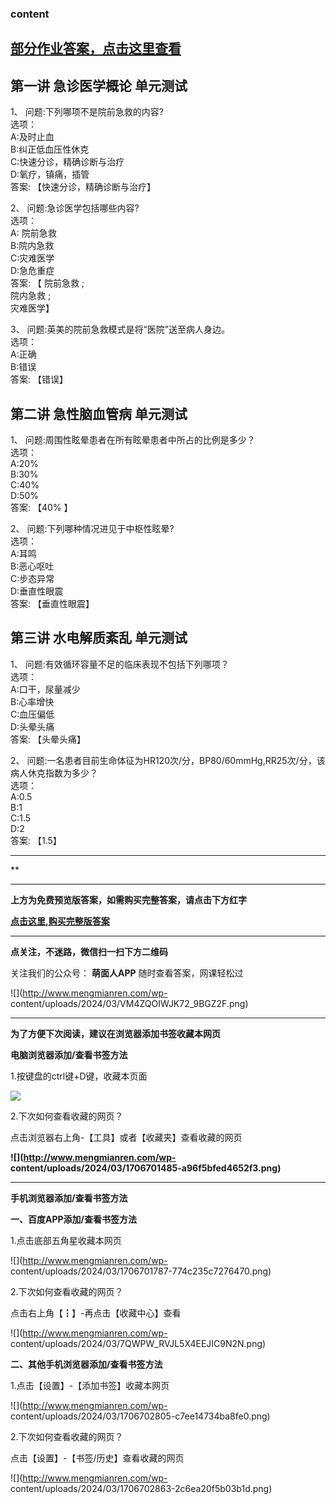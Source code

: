 ### content

## [部分作业答案，点击这里查看](http://mooc.mengmianren.com/mooc/337833.html)

## 第一讲 急诊医学概论 单元测试

1、 问题:下列哪项不是院前急救的内容?  
选项：  
A:及时止血  
B:纠正低血压性休克  
C:快速分诊，精确诊断与治疗  
D:氧疗，镇痛，插管  
答案: 【快速分诊，精确诊断与治疗】

2、 问题:急诊医学包括哪些内容?  
选项：  
A: 院前急救  
B:院内急救  
C:灾难医学  
D:急危重症  
答案: 【 院前急救    ;  
院内急救 ;  
灾难医学】

3、 问题:英美的院前急救模式是将“医院”送至病人身边。  
选项：  
A:正确  
B:错误  
答案: 【错误】

## 第二讲 急性脑血管病 单元测试

1、 问题:周围性眩晕患者在所有眩晕患者中所占的比例是多少？  
选项：  
A:20%  
B:30%  
C:40%  
D:50%  
答案: 【40%  】

2、 问题:下列哪种情况进见于中枢性眩晕?  
选项：  
A:耳鸣  
B:恶心呕吐  
C:步态异常  
D:垂直性眼震  
答案: 【垂直性眼震】

##



## 第三讲 水电解质紊乱 单元测试

1、 问题:有效循环容量不足的临床表现不包括下列哪项？  
选项：  
A:口干，尿量减少  
B:心率增快  
C:血压偏低  
D:头晕头痛  
答案: 【头晕头痛】

2、 问题:一名患者目前生命体征为HR120次/分，BP80/60mmHg,RR25次/分，该病人休克指数为多少？  
选项：  
A:0.5  
B:1  
C:1.5  
D:2  
答案: 【1.5】



* * *

**

* * *

**上方为免费预览版答案，如需购买完整答案，请点击下方红字**

[**点击这里,购买完整版答案**](http://mooc.mengmianren.com/mooc2/108429.html)

* * *

**点关注，不迷路，微信扫一扫下方二维码**

关注我们的公众号： **萌面人APP** 随时查看答案，网课轻松过

![](http://www.mengmianren.com/wp-
content/uploads/2024/03/VM4ZQOIWJK72_9BGZ2F.png)

* * *

**为了方便下次阅读，建议在浏览器添加书签收藏本网页**

**电脑浏览器添加/查看书签方法**

1.按键盘的ctrl键+D键，收藏本页面

![](http://www.mengmianren.com/wp-content/uploads/2024/03/AF9T_JKKHAJN.png)

2.下次如何查看收藏的网页？

点击浏览器右上角-【工具】或者【收藏夹】查看收藏的网页

**![](http://www.mengmianren.com/wp-
content/uploads/2024/03/1706701485-a96f5bfed4652f3.png)**

* * *

**手机浏览器添加/查看书签方法**

**一、百度APP添加/查看书签方法**

1.点击底部五角星收藏本网页

![](http://www.mengmianren.com/wp-
content/uploads/2024/03/1706701787-774c235c7276470.png)

2.下次如何查看收藏的网页？

点击右上角【┇】-再点击【收藏中心】查看

![](http://www.mengmianren.com/wp-
content/uploads/2024/03/7QWPW_RVJL5X4EEJIC9N2N.png)

**二、其他手机浏览器添加/查看书签方法**

1.点击【设置】-【添加书签】收藏本网页

![](http://www.mengmianren.com/wp-
content/uploads/2024/03/1706702805-c7ee14734ba8fe0.png)

2.下次如何查看收藏的网页？

点击【设置】-【书签/历史】查看收藏的网页

![](http://www.mengmianren.com/wp-
content/uploads/2024/03/1706702863-2c6ea20f5b03b1d.png)

